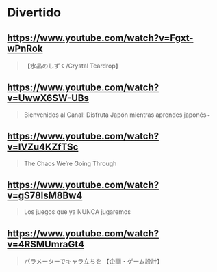 # Divertido

## https://www.youtube.com/watch?v=Fgxt-wPnRok

> 【水晶のしずく/Crystal Teardrop】 
 
## https://www.youtube.com/watch?v=UwwX6SW-UBs 

> Bienvenidos al Canal! Disfruta Japón mientras aprendes japonés~ 

## https://www.youtube.com/watch?v=IVZu4KZfTSc

> The Chaos We’re Going Through 
 
## https://www.youtube.com/watch?v=gS78IsM8Bw4

> Los juegos que ya NUNCA jugaremos

## https://www.youtube.com/watch?v=4RSMUmraGt4 

> パラメーターでキャラ立ちを 【企画・ゲーム設計】 
